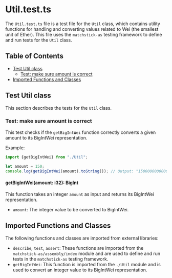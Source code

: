 # Util.test.ts

The `Util.test.ts` file is a test file for the `Util` class, which contains utility functions for handling and converting values related to Wei (the smallest unit of Ether). This file uses the `matchstick-as` testing framework to define and run tests for the `Util` class.

## Table of Contents

- [Test Util class](#test-util-class)
  - [Test: make sure amount is correct](#test-make-sure-amount-is-correct)
- [Imported Functions and Classes](#imported-functions-and-classes)

## Test Util class

This section describes the tests for the `Util` class.

### Test: make sure amount is correct

This test checks if the `getBigIntWei` function correctly converts a given amount to its BigIntWei representation.

Example:

```typescript
import {getBigIntWei} from "./Util";

let amount = 150;
console.log(getBigIntWei(amount).toString()); // Output: "150000000000000000000"
```

#### getBigIntWei(amount: i32): BigInt

This function takes an integer `amount` as input and returns its BigIntWei representation.

- `amount`: The integer value to be converted to BigIntWei.

## Imported Functions and Classes

The following functions and classes are imported from external libraries:

- `describe`, `test`, `assert`: These functions are imported from the `matchstick-as/assembly/index` module and are used to define and run tests in the `matchstick-as` testing framework.
- `getBigIntWei`: This function is imported from the `./Util` module and is used to convert an integer value to its BigIntWei representation.